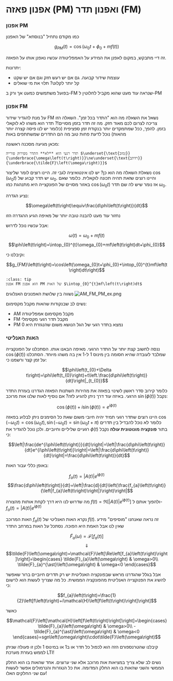 # אפנון פאזה (PM) ואפנון תדר (FM)

### אפנון PM

כמו מקודם נתחיל "בנוסחא" של האפנון

$$g_{PM}\left(t\right)=\cos\left(\omega_{0}t+\phi_{0}+mf\left(t\right)\right)$$

זה דיי מתבקש, במקום לאפנן את המידע על האמפליטודה עכשיו נאפנן אותו על הפאזה.

יתרונות:
* עוצמת שידור קבועה. גם אם יש רעש חזק וגם אם יש שקט
* קל יותר לקלוט? תלוי את מי שואלים

בפועל משתמשים כמעט אך ורק ב-FM שנראה עוד מעט שהוא מקביל לחלוטין ל-PM

### אפנון FM

על מנת להגדיר שידור FM נשאל את השאלה מה הוא "התדר בכל זמן". 
השאלה הזו צריכה לצרום לכם מאוד חזק. מה זה תדר בזמן מסויים!?
תדר הוא משהו לא לוקאלי בזמן. להפך, ככל שמתמקדים יותר בנקודת זמן ספציפית
(כלומר יש לנו פיסה קצרה יותר מהאות) נוכל לדעת פחות טוב מה הם התדרים שמשתתפים באות

מכאן מגיעה מסכנה ראשונה:

```{warning}
תדר רגעי הוא **לא** התדר מפירוק פורייה $\underset{\text{ןמזב}}{\underbrace{\omega\left(t\right)}}\ne\underset{\text{רדתב}}{\underbrace{\tilde{F}\left(\omega\right)}}$ 
```

נשאלת השאלה מה הוא כן? יש לנו אינטואיציה לגבי זה. היינו רוצים לומר שליצור $\cos\left(\omega_{0}t\right)$ יש תדר קבוע של $\omega_{0}$. 
והיינו רוצים שזאת תהיה תכונה לוקאלית. כלומר שאם באזור מסויים של הפונקצייה היא מתנהגת כמו $\cos\left(\omega_{0}t\right)$ אז נומר שיש לה שם תדר $\omega_{0}$.

נציע הגדרה:

$$\omega\left(t\right)\equiv\frac{d\phi\left(t\right)}{dt}$$

נחזור עוד מעט להבנה טובה יותר של מאיפה הגיע ההגדרה הזו

אבל עכשיו נוכל לדרוש:

$$\omega\left(t\right)=\omega_{0}+mf\left(t\right)$$
$$\phi\left(t\right)=\intop_{0}^{t}\omega_{0}+mf\left(t\right)dt+\phi_{0}$$

וקיבלנו כי:

$$g_{FM}\left(t\right)=\cos\left(\omega_{0}t+\phi_{0}+\intop_{0}^{t}mf\left(t\right)dt\right)$$

```{admonition} הקשר בין PM ל-FM:
:class: tip
אפנון FM הוא אפנון PM של האות $\intop_{0}^{t}mf\left(t\right)dt$
```

 נשווה בין שלושת האפנונים האנלוגים
![AM_FM_PM_ex.png](images/AM_FM_PM_ex.png)

נשים לב שבנקודות שהאות מקבל מקסימום:
* AM מקבל מקסימום אמפליטודה
* FM מקבל תדר רגעי מקסימלי
* PM נמצא בתדר רגעי של הגל הנושא משום שהנגזרת היא 0

### האות האנליטי
ננסה לחשוב קצת יותר על התדר הרגעי. מאיפה הבאנו אותו. הסתכלנו על הפונקצייה $\cos\left(\phi\left(t\right)\right)$ שמלבד לעובדה שהיא חסומה בין מינוס 1 ל-1 אין בה משהו מיוחד.
הסתכלנו על זמן קצר ורשמנו כי:

$$\phi\left(t_{0}+\Delta t\right)=\phi\left(t_{0}\right)+t\left.\frac{d\phi\left(t\right)}{dt}\right|_{t_{0}}$$

 כלומר קירוב סדר ראשון לשינוי בפאזה את מהירות השתנות הפאזה הגדרנו בעזרת התדר הרגעי.
 באיזה עוד דרך ניתן להגיע לזה? אם נוסיף לאות שלנו אות מרוכב $\sin\left(\phi\left(t\right)\right)$
נקבל:
 
$$\cos\left(\phi\left(t\right)\right)+i\sin\left(\phi\left(t\right)\right)=e^{i\phi\left(t\right)}$$

היינו רוצים שתדר רגעי תמיד יהיה חיובי משום שאת כל הסימנים ניתן לבלוע בפאזה $\cos\left(-\omega_{0}t\right)=\cos\left(\omega_{0}t\right),\sin\left(-\omega_{0}t\right)=\sin\left(\omega_{0}t+\pi\right)$
כלומר לא נוכל להבדיל בין תדרים רגעיים שליליים וחיוביים. ולכן נוכל להגדיר את $\phi\left(t\right)$ בתור **פונקציה מונוטונית עולה**
נקבל כי:

$$\left|\frac{de^{i\phi\left(t\right)}}{dt}\right|=\left|\frac{d\phi\left(t\right)}{dt}e^{i\phi\left(t\right)}\right|=\left|\frac{d\phi\left(t\right)}{dt}\right|=\frac{d\phi\left(t\right)}{dt}$$

באופן כללי עבור האות:

$$f_{a}\left(t\right)=\left|A\left(t\right)\right|e^{i\phi\left(t\right)}$$
$$\frac{d\phi\left(t\right)}{dt}=\left|\frac{d}{dt}\left(\frac{f_{a}\left(t\right)}{\left|f_{a}\left(t\right)\right|}\right)\right|$$

מה שדרוש לנו היא דרך לקחת אותות מהצורה $f\left(t\right)=\Re\left[\left|A\left(t\right)\right|e^{i\phi\left(t\right)}\right]$
ולהפוך אותם ל-$f_{a}\left(t\right)=\left|A\left(t\right)\right|e^{i\phi\left(t\right)}$

האות המרוכב $f_{a}\left(t\right)$ נקרא האות האנליטי של $f\left(t\right)$. זה נראה שאנחנו "מוסיפים" מידע שאין לנו אבל האמת היא הפוכה. נסתכל על האות במרחב התדר

$$\tilde{F}_{a}\left(\omega\right)=\mathcal{F}\left[f_{a}\left(t\right)\right]$$
$$\Downarrow$$
$$\tilde{F}\left(\omega\right)=\mathcal{F}\left[\Re\left[f_{a}\left(t\right)\right]\right]=\begin{cases}
\tilde{F}_{a}\left(\omega\right) & \omega>0\\
\tilde{F}_{a}^{\ast}\left(\omega\right) & \omega<0
\end{cases}$$

אבל בגלל שהגדרנו מראש שבפונקציה האנליטית יש רק תדרים חיוביים ברור שאפשר להשיג את הפנוקצייה האנליטית מהפונקציה הממשית.
כל מה שצריך לעשות הוא לרשום כי:

$$f_{a}\left(t\right)=\frac{1}{2}\left[f\left(t\right)+i\mathcal{H}\left[f\left(t\right)\right]\right]$$

כאשר 

$$\mathcal{F}\left[\mathcal{H}\left[f\left(t\right)\right]\right]=\begin{cases}
\tilde{F}_{a}\left(\omega\right) & \omega>0\\
-\tilde{F}_{a}^{\ast}\left(\omega\right) & \omega<0
\end{cases}=sgn\left(\omega\right)\cdot\tilde{F}\left(\omega\right)$$

קיבלנו שהטרנספורם הזה הוא לכפול כל תדר או ב1 או במינוס 1 ולכן זו פעולה שניתן לממש בעזרת מערכת LTI!

נשים לב שלא צריך במציאות אות מרוכב אלא שני ערוצים. אחד שהאות בו הוא החלק הממשי והשני שהאות בו הוא החלק המדומה. את כל הנגזרות והנרמולים אפשר לעשות עם שני החלקים האלו!




